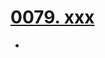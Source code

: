 # [0079. xxx](https://github.com/Tdahuyou/TNotes.react/tree/main/0079.%20xxx)

<!-- region:toc -->


- 

<!-- endregion:toc -->
